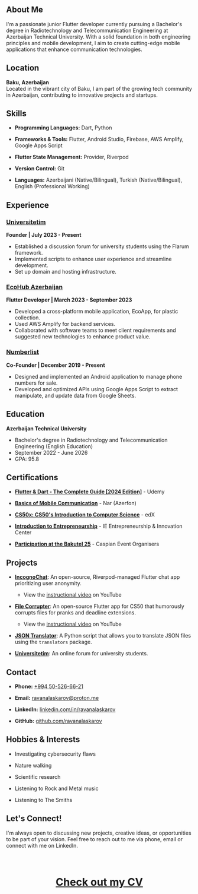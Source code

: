 ## About Me

I'm a passionate junior Flutter developer currently pursuing a Bachelor's degree in Radiotechnology and Telecommunication Engineering at Azerbaijan Technical University. With a solid foundation in both engineering principles and mobile development, I aim to create cutting-edge mobile applications that enhance communication technologies. 

## Location

**Baku, Azerbaijan**  
Located in the vibrant city of Baku, I am part of the growing tech community in Azerbaijan, contributing to innovative projects and startups.


## Skills

- **Programming Languages:** Dart, Python

- **Frameworks & Tools:** Flutter, Android Studio, Firebase, AWS Amplify, Google Apps Script

- **Flutter State Management:** Provider, Riverpod

- **Version Control:** Git

- **Languages:** Azerbaijani (Native/Bilingual), Turkish (Native/Bilingual), English (Professional Working)

## Experience

### [Universitetim](https://www.universitetim.com)
**Founder | July 2023 - Present**
- Established a discussion forum for university students using the Flarum framework.
- Implemented scripts to enhance user experience and streamline development.
- Set up domain and hosting infrastructure.


### [EcoHub Azerbaijan](https://ecohub.az/aze/index)
**Flutter Developer | March 2023 - September 2023**
- Developed a cross-platform mobile application, EcoApp, for plastic collection.
- Used AWS Amplify for backend services.
- Collaborated with software teams to meet client requirements and suggested new technologies to enhance product value.

### [Numberlist](https://www.instagram.com/numberlist.az/)
**Co-Founder | December 2019 - Present**
- Designed and implemented an Android application to manage phone numbers for sale.
- Developed and optimized APIs using Google Apps Script to extract manipulate, and update data from Google Sheets.

## Education

**Azerbaijan Technical University**
- Bachelor's degree in Radiotechnology and Telecommunication Engineering (English Education)
- September 2022 - June 2026
- GPA: 95.8

## Certifications

- **[Flutter & Dart - The Complete Guide [2024 Edition]](https://www.udemy.com/certificate/UC-13d5adb5-e8e1-489a-9062-5d2c611a66a6/)** - Udemy

- **[Basics of Mobile Communication](assets/certificates/basics_of_mobile_communication.jpg)** - Nar (Azerfon)

- **[CS50x: CS50's Introduction to Computer Science](https://courses.edx.org/certificates/64e1dc3e6f354dd79c9ac075992e09eb)** - edX

- **[Introduction to Entrepreneurship](assets/certificates/introduction_to_entrepreneurship.png)** - IE Entrepreneurship & Innovation Center

- **[Participation at the Bakutel 25](assets/certificates/participation_at_the_bakutel_25.jpg)** - Caspian Event Organisers

## Projects

- **[IncognoChat](https://github.com/ravanalaskarov/incognochat)**: An open-source, Riverpod-managed Flutter chat app prioritizing user anonymity.
    - View the [instructional video](https://youtu.be/0Q108GtPCKk) on YouTube 

- **[File Corrupter](https://github.com/ravanalaskarov/flutter-file-corrupter)**: An open-source Flutter app for CS50 that humorously corrupts files for pranks and deadline extensions.
    - View the [instructional video](https://youtu.be/96MtrtkdSoE) on YouTube 

- **[JSON Translator](https://github.com/ravanalaskarov/json-translator)**: A Python script that allows you to translate JSON files using the       `translators` package.

- **[Universitetim](https://www.universitetim.com)**: An online forum for university students.


## Contact

- **Phone:** [+994 50-526-66-21](tel:+994505266621)

- **Email:** [ravanalaskarov@proton.me](mailto:ravanalaskarov@proton.me)

- **LinkedIn:** [linkedin.com/in/ravanalaskarov](https://www.linkedin.com/in/ravanalaskarov)

- **GitHub:** [github.com/ravanalaskarov](https://www.github.com/ravanalaskarov)

## Hobbies & Interests

- Investigating cybersecurity flaws

- Nature walking

- Scientific research

- Listening to Rock and Metal music

- Listening to The Smiths

## Let's Connect!

I'm always open to discussing new projects, creative ideas, or opportunities to be part of your vision. Feel free to reach out to me via phone, email or connect with me on LinkedIn.
\
\
\
<a href="assets/ravan_alaskarov_cv.pdf"><h1 style="text-align: center;" >Check out my CV</h1></a>



